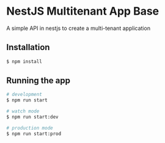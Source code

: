 
# NestJS Multitenant App Base

A simple API in nestjs to create a multi-tenant application

## Installation

```bash
$ npm install
```

## Running the app

```bash
# development
$ npm run start

# watch mode
$ npm run start:dev

# production mode
$ npm run start:prod
```